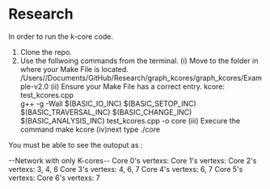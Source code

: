 # Research

In order to run the k-core code. 
1. Clone the repo. 
2. Use the follwoing commands from the terminal. 
(i) Move to the folder in where your Make File is located. 
/Users/<username>/Documents/GitHub/Research/graph_kcores/graph_kcores/Example-v2.0
(ii) Ensure your Make File has a correct entry. 
kcore: 	test_kcores.cpp      
	g++ -g -Wall $(BASIC_IO_INC) $(BASIC_SETOP_INC) $(BASIC_TRAVERSAL_INC) $(BASIC_CHANGE_INC) $(BASIC_ANALYSIS_INC) test_kcores.cpp -o core
(iii) Execure the command 
make kcore
(iv)next type ./core

You must be able to see the outoput as : 


--Network with only K-cores--
Core 0's vertexs: 
Core 1's vertexs: 
Core 2's vertexs: 3, 4, 6
Core 3's vertexs: 4, 6, 7
Core 4's vertexs: 6, 7
Core 5's vertexs: 
Core 6's vertexs: 7


